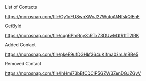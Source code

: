 List of Contacts

https://monosnap.com/file/Oy1oFU8wnXWoJ27WutoA5NfskQlEnE

GetById

https://monosnap.com/file/cug6PmRny3cRTxZ3DUwMdtR1tT2IRK

Added Contact

https://monosnap.com/file/pkeE9ufDGHbf364uKifma03mJnBBe5

Removed Contact

https://monosnap.com/file/IhHmi73bBfCQCIP5GZW3ZnnDGJZGyV

